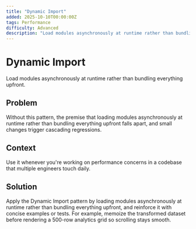 ```yaml
---
title: "Dynamic Import"
added: 2025-10-10T00:00:00Z
tags: Performance
difficulty: Advanced
description: "Load modules asynchronously at runtime rather than bundling everything upfront."
---
```

# Dynamic Import

Load modules asynchronously at runtime rather than bundling everything upfront.

## Problem

Without this pattern, the premise that loading modules asynchronously at runtime rather than bundling everything upfront falls apart, and small changes trigger cascading regressions.

## Context

Use it whenever you're working on performance concerns in a codebase that multiple engineers touch daily.

## Solution

Apply the Dynamic Import pattern by loading modules asynchronously at runtime rather than bundling everything upfront, and reinforce it with concise examples or tests. For example, memoize the transformed dataset before rendering a 500-row analytics grid so scrolling stays smooth.
